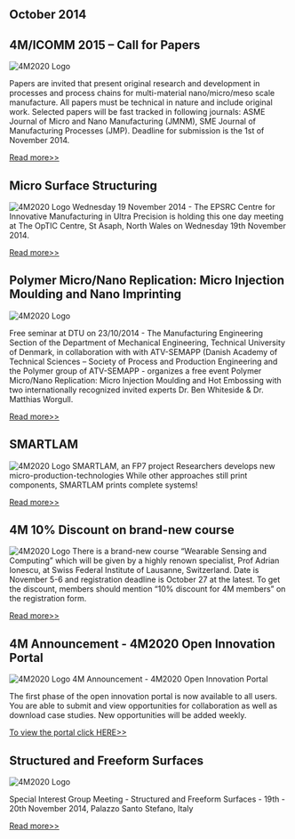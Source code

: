 ## October 2014

## 4M/ICOMM 2015 – Call for Papers

![4M2020 Logo]("/4m-association/assets/images/call-for-papers.jpg)

Papers are invited that present original research and development in processes and process chains for multi-material nano/micro/meso scale manufacture.
All papers must be technical in nature and include original work. Selected papers will be fast tracked in following journals: ASME Journal of Micro and Nano Manufacturing (JMNM), SME Journal of Manufacturing Processes (JMP). Deadline for submission is the 1st of November 2014.

[Read more>>](/4m-association/content/Submission-Guidelines-1.md)

## Micro Surface Structuring 

![4M2020 Logo]("/4m-association/assets/images/micro-surface-structuring.jpg)
Wednesday 19 November 2014 - The EPSRC Centre for Innovative Manufacturing in Ultra Precision is holding this one day meeting at The OpTIC Centre, St Asaph, North Wales on Wednesday 19th November 2014.

[Read more>>](http://www.ultraprecision.org/news/events/micro-surface-structuring/)

## Polymer Micro/Nano Replication: Micro Injection Moulding and Nano Imprinting

![4M2020 Logo]("/4m-association/assets/images/nano-replication.jpg)

Free seminar at DTU on 23/10/2014 - The Manufacturing Engineering Section of the Department of Mechanical Engineering, Technical University of Denmark, in collaboration with with ATV-SEMAPP (Danish Academy of Technical Sciences – Society of Process and Production Engineering and the Polymer group of ATV-SEMAPP - organizes a free event Polymer Micro/Nano Replication: Micro Injection Moulding and Hot Embossing with two internationally recognized invited experts Dr. Ben Whiteside & Dr. Matthias Worgull.
  
[Read more>>](http://www.atv-semapp.dk/atvs_info_english.php)

## SMARTLAM

![4M2020 Logo]("/4m-association/assets/images/smartlam.jpg)
SMARTLAM, an FP7 project Researchers develops new micro-production-technologies
While other approaches still print components, SMARTLAM prints complete systems!

[Read more>>](http://www.smartlam.eu/)


## 4M 10% Discount on brand-new course

![4M2020 Logo]("/4m-association/assets/images/fsrm_1.jpg)
There is a brand-new course “Wearable Sensing and Computing” which will be given by a highly renown specialist, Prof Adrian Ionescu, at Swiss Federal Institute of Lausanne, Switzerland.
Date is November 5-6 and registration deadline is October 27 at the latest. 
To get the discount, members should mention “10% discount for 4M members” on the registration form.

[Read more>>](http://4m-association.us1.list-manage.com/track/click?u=4a3e2307c8444f1ffd4221249&id=eda13db0ad&e=1434686575)


## 4M Announcement - 4M2020 Open Innovation Portal

![4M2020 Logo]("/4m-association/assets/images/portal.jpg)
4M Announcement - 4M2020 Open Innovation Portal

The first phase of the open innovation portal is now available to all users. You are able to submit and view opportunities for collaboration as well as download case studies. New opportunities will be added weekly.

[To view the portal click HERE>>](http://4m-association.us1.list-manage1.com/track/click?u=4a3e2307c8444f1ffd4221249&id=a12d80b6f2&e=1434686575)


## Structured and Freeform Surfaces

![4M2020 Logo]("/4m-association/assets/images/euspen_2.jpg)

Special Interest Group Meeting  - Structured and Freeform Surfaces - 19th - 20th November 2014, Palazzo Santo Stefano, Italy
 
[Read more>>](http://4m-association.us1.list-manage1.com/track/click?u=4a3e2307c8444f1ffd4221249&id=c4bafcd5ef&e=1434686575)